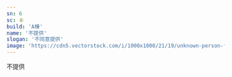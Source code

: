 ```yaml
---
sn: 6
sc: ⑥
build: 'A棟'
name: '不提供'
slogan: '不同意提供'
image: 'https://cdn5.vectorstock.com/i/1000x1000/21/19/unknown-person-flat-icon-vector-15222119.jpg'
---
```

不提供